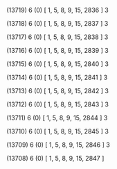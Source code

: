 (13719) 6 (0) [ 1, 5, 8, 9, 15, 2836 ] 3 


(13718) 6 (0) [ 1, 5, 8, 9, 15, 2837 ] 3 


(13717) 6 (0) [ 1, 5, 8, 9, 15, 2838 ] 3 


(13716) 6 (0) [ 1, 5, 8, 9, 15, 2839 ] 3 


(13715) 6 (0) [ 1, 5, 8, 9, 15, 2840 ] 3 


(13714) 6 (0) [ 1, 5, 8, 9, 15, 2841 ] 3 


(13713) 6 (0) [ 1, 5, 8, 9, 15, 2842 ] 3 


(13712) 6 (0) [ 1, 5, 8, 9, 15, 2843 ] 3 


(13711) 6 (0) [ 1, 5, 8, 9, 15, 2844 ] 3 


(13710) 6 (0) [ 1, 5, 8, 9, 15, 2845 ] 3 


(13709) 6 (0) [ 1, 5, 8, 9, 15, 2846 ] 3 


(13708) 6 (0) [ 1, 5, 8, 9, 15, 2847 ]  

